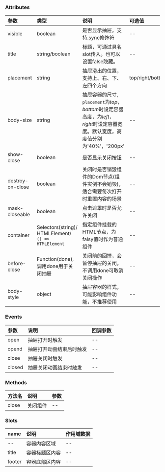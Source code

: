 ### Attributes

| 参数             | 类型                                               | 说明                                                                                                                              | 可选值                | 默认值    |
| :--------------- | :------------------------------------------------- | :-------------------------------------------------------------------------------------------------------------------------------- | :-------------------- | :-------- |
| visible          | boolean                                            | 是否显示抽屉，支持.sync修饰符                                                                                                     | --                    | --        |
| title            | string/boolean                                     | 标题，可通过具名slot传入。也可以设置false隐藏。                                                                                   | --                    | --        |
| placement        | string                                             | 抽屉滑出的位置，支持上、右、下、左四个方向                                                                                        | top/right/bottom/left | right     |
| body-size        | string                                             | 抽屉容器的尺寸, `placement`为*top*，*bottom*时设定容器高度，为*left*，*right*时设定容器宽度。默认宽度，高度值分别为'40%'，'200px' | --                    | 40%/200px |
| show-close       | boolean                                            | 是否显示关闭按钮                                                                                                                  | --                    | true      |
| destroy-on-close | boolean                                            | 关闭时是否销毁组件的Dom节点(组件实例不会销毁)，适合需要每次打开时重置内容的场景                                                   | --                    | --        |
| mask-closeable   | boolean                                            | 点击遮罩时是否允许关闭                                                                                                            | --                    | true      |
| container        | Selectors(string)/<br/>HTMLElement/<br/>`() =>  HTMLElement` | 指定组件挂载的HTML节点，为falsy值时作为普通组件                                                                                                            | --                    | 'body'    |
| before-close     | Function(done), 调用done用于关闭抽屉               | 关闭前的回掉，会暂停抽屉的关闭，不调用done可取消关闭操作                                                                          | --                    | --        |
| body-style       | object                                             | 抽屉容器的样式，可能影响组件功能，不推荐使用                                                                                      | --                    | --        |

### Events

| 参数   | 说明                     | 回调参数 |
| :----- | :----------------------- | :------- |
| open   | 抽屉打开时触发           | --       |
| opend  | 抽屉打开动画结束后时触发 | --       |
| close  | 抽屉关闭时触发           | --       |
| closed | 抽屉关闭动画结束时触发   | --       |


### Methods

| 方法名 | 说明     | 参数 |
| :----- | :------- | :--- |
| close  | 关闭组件 | --   |

### Slots

| name   | 说明           | 作用域数据 |
| :----- | :------------- | :--------- |
| --     | 容器内容区域   | --         |
| title  | 容器标题区内容 | --         |
| footer | 容器底部区内容 | --         |


